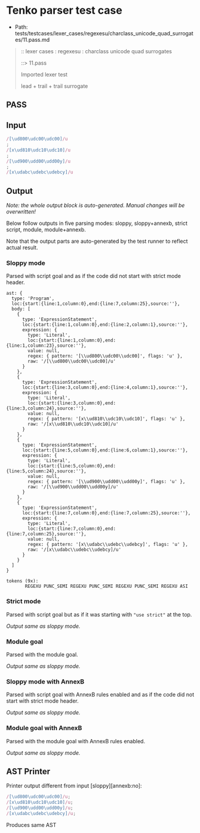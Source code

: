 # Tenko parser test case

- Path: tests/testcases/lexer_cases/regexesu/charclass_unicode_quad_surrogates/11.pass.md

> :: lexer cases : regexesu : charclass unicode quad surrogates
>
> ::> 11.pass
>
> Imported lexer test
>
> lead + trail + trail surrogate

## PASS

## Input

`````js
/[\ud800\udc00\udc00]/u
;
/[x\ud810\udc10\udc10]/u
;
/[\ud900\udd00\udd00y]/u
;
/[x\udabc\udebc\udebcy]/u
`````

## Output

_Note: the whole output block is auto-generated. Manual changes will be overwritten!_

Below follow outputs in five parsing modes: sloppy, sloppy+annexb, strict script, module, module+annexb.

Note that the output parts are auto-generated by the test runner to reflect actual result.

### Sloppy mode

Parsed with script goal and as if the code did not start with strict mode header.

`````
ast: {
  type: 'Program',
  loc:{start:{line:1,column:0},end:{line:7,column:25},source:''},
  body: [
    {
      type: 'ExpressionStatement',
      loc:{start:{line:1,column:0},end:{line:2,column:1},source:''},
      expression: {
        type: 'Literal',
        loc:{start:{line:1,column:0},end:{line:1,column:23},source:''},
        value: null,
        regex: { pattern: '[\\ud800\\udc00\\udc00]', flags: 'u' },
        raw: '/[\\ud800\\udc00\\udc00]/u'
      }
    },
    {
      type: 'ExpressionStatement',
      loc:{start:{line:3,column:0},end:{line:4,column:1},source:''},
      expression: {
        type: 'Literal',
        loc:{start:{line:3,column:0},end:{line:3,column:24},source:''},
        value: null,
        regex: { pattern: '[x\\ud810\\udc10\\udc10]', flags: 'u' },
        raw: '/[x\\ud810\\udc10\\udc10]/u'
      }
    },
    {
      type: 'ExpressionStatement',
      loc:{start:{line:5,column:0},end:{line:6,column:1},source:''},
      expression: {
        type: 'Literal',
        loc:{start:{line:5,column:0},end:{line:5,column:24},source:''},
        value: null,
        regex: { pattern: '[\\ud900\\udd00\\udd00y]', flags: 'u' },
        raw: '/[\\ud900\\udd00\\udd00y]/u'
      }
    },
    {
      type: 'ExpressionStatement',
      loc:{start:{line:7,column:0},end:{line:7,column:25},source:''},
      expression: {
        type: 'Literal',
        loc:{start:{line:7,column:0},end:{line:7,column:25},source:''},
        value: null,
        regex: { pattern: '[x\\udabc\\udebc\\udebcy]', flags: 'u' },
        raw: '/[x\\udabc\\udebc\\udebcy]/u'
      }
    }
  ]
}

tokens (9x):
       REGEXU PUNC_SEMI REGEXU PUNC_SEMI REGEXU PUNC_SEMI REGEXU ASI
`````

### Strict mode

Parsed with script goal but as if it was starting with `"use strict"` at the top.

_Output same as sloppy mode._

### Module goal

Parsed with the module goal.

_Output same as sloppy mode._

### Sloppy mode with AnnexB

Parsed with script goal with AnnexB rules enabled and as if the code did not start with strict mode header.

_Output same as sloppy mode._

### Module goal with AnnexB

Parsed with the module goal with AnnexB rules enabled.

_Output same as sloppy mode._

## AST Printer

Printer output different from input [sloppy][annexb:no]:

````js
/[\ud800\udc00\udc00]/u;
/[x\ud810\udc10\udc10]/u;
/[\ud900\udd00\udd00y]/u;
/[x\udabc\udebc\udebcy]/u;
````

Produces same AST
